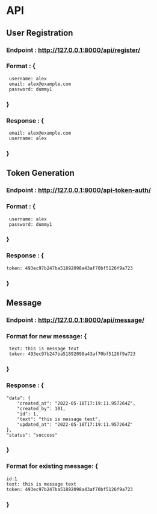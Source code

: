 # API

## User Registration
### Endpoint : http://127.0.0.1:8000/api/register/
### Format : {
     username: alex
     email: alex@example.com
     password: dummy1
### }
### Response : {
     email: alex@example.com
     username: alex
### }

## Token Generation
### Endpoint : http://127.0.0.1:8000/api-token-auth/ 
### Format : {
     username: alex
     password: dummy1
### }
### Response : {
    token: 493ec97b247ba51892098a43af70bf5126f9a723
### }
 
## Message
### Endpoint : http://127.0.0.1:8000/api/message/
### Format for new message: {
     text: this is message text
     token: 493ec97b247ba51892098a43af70bf5126f9a723
### }
### Response : {
    "data": {
        "created_at": "2022-05-18T17:19:11.957264Z",
        "created_by": 101,
        "id": 1,
        "text": "this is message text",
        "updated_at": "2022-05-18T17:19:11.957264Z"
    },
    "status": "success"
### }
### Format for existing message: {
    id:1
    text: this is message text
    token: 493ec97b247ba51892098a43af70bf5126f9a723
### }
